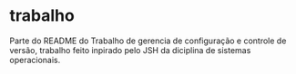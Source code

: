 # trabalho

Parte do README do Trabalho de gerencia de configuração e controle de versão, trabalho feito inpirado pelo JSH da diciplina de sistemas operacionais.
